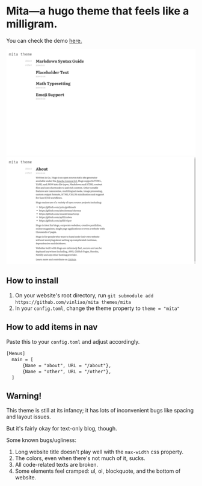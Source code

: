 # Mita—a hugo theme that feels like a milligram.

You can check the demo [here.](https://mita-demo.netlify.app)

![mita first image](https://raw.githubusercontent.com/vinliao/mita/master/images/mita-1.png)
![mita second image](https://raw.githubusercontent.com/vinliao/mita/master/images/mita-2.png)

## How to install
1. On your website's root directory, run `git submodule add https://github.com/vinliao/mita themes/mita`
2. In your `config.toml`, change the theme property to `theme = "mita"`

## How to add items in nav
Paste this to your `config.toml` and adjust accordingly.

```
[Menus]
  main = [
      {Name = "about", URL = "/about"},
      {Name = "other", URL = "/other"},
  ]
```

## Warning!
This theme is still at its infancy; it has lots of inconvenient bugs like spacing and layout issues.

But it's fairly okay for text-only blog, though.

Some known bugs/ugliness:
1. Long website title doesn't play well with the `max-width` css property.
2. The colors, even when there's not much of it, sucks.
3. All code-related texts are broken.
4. Some elements feel cramped: ul, ol, blockquote, and the bottom of website.
